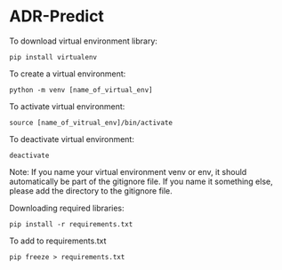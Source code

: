 # ADR-Predict


To download virtual environment library: 
```commandline
pip install virtualenv
```

To create a virtual environment:
```commandline
python -m venv [name_of_virtual_env] 
```

To activate virtual environment:
```commandline
source [name_of_vitrual_env]/bin/activate
```


To deactivate virtual environment:
```commandline
deactivate
```

Note:
If you name your virtual environment venv or env, 
it should automatically be part of the gitignore file.
If you name it something else, please add the directory to 
the gitignore file.

Downloading required libraries:
```commandline
pip install -r requirements.txt
```

To add to requirements.txt
```commandline
pip freeze > requirements.txt
```

